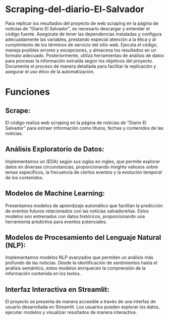 # Scraping-del-diario-El-Salvador
Para replicar los resultados del proyecto de web scraping en la página de noticias de "Diario El Salvador", es necesario descargar y entender el código fuente. Asegúrate de tener las dependencias instaladas y configura adecuadamente las variables, prestando especial atención a la ética y al cumplimiento de los términos de servicio del sitio web. Ejecuta el código, maneja posibles errores y excepciones, y almacena los resultados en un formato adecuado. Posteriormente, utiliza herramientas de análisis de datos para procesar la información extraída según los objetivos del proyecto. Documenta el proceso de manera detallada para facilitar la replicación y asegurar el uso ético de la automatización.

# Funciones
## Scrape: 
El código realiza web scraping en la página de noticias de "Diario El Salvador" para extraer información como títulos, fechas y contenidos de las noticias.

## Análisis Exploratorio de Datos:
Implementamos un (EDA) según sus siglas en ingles,  que permite explorar datos en diversas circunstancias, proporcionando insights valiosos sobre temas específicos, la frecuencia de ciertos eventos y la evolución temporal de los contenidos.

## Modelos de Machine Learning:
Presentamos modelos de aprendizaje automático que facilitan la predicción de eventos futuros relacionados con las noticias salvadoreñas. Estos modelos son entrenados con datos históricos, proporcionando una herramienta predictiva para eventos potenciales.

## Modelos de Procesamiento del Lenguaje Natural (NLP):
Implementamos modelos NLP avanzados que permiten un análisis más profundo de las noticias. Desde la identificación de sentimientos hasta el análisis semántico, estos modelos enriquecen la comprensión de la información contenida en los textos.

## Interfaz Interactiva en Streamlit:
El proyecto se presenta de manera accesible a través de una interfaz de usuario desarrollada en Streamlit. Los usuarios pueden explorar los datos, ejecutar modelos y visualizar resultados de manera interactiva.
